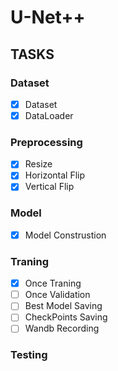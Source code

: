 # U-Net++
## TASKS
### Dataset
- [x] Dataset
- [x] DataLoader
### Preprocessing
- [x]  Resize
- [x]  Horizontal Flip
- [x]  Vertical Flip
### Model
- [x] Model Construstion
### Traning
- [x] Once Traning
- [ ] Once Validation
- [ ] Best Model Saving
- [ ] CheckPoints Saving
- [ ] Wandb Recording
### Testing
